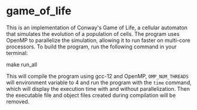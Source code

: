 # game_of_life

This is an implementation of Conway's Game of Life, a cellular automaton that simulates the evolution of a population of cells. 
The program uses OpenMP to parallelize the simulation, allowing it to run faster on multi-core processors.
To build the program, run the following command in your terminal:

make run_all

This will compile the program using gcc-12 and OpenMP, 
`OMP_NUM_THREADS` will environment variable to 4 and run the program with the `time` command, which will display the execution time with and without parallelization.
Then the executable file and object files created during compilation will be removed.
